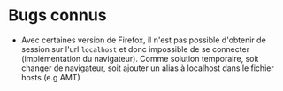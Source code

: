 # Bugs connus
- Avec certaines version de Firefox, il n'est pas possible d'obtenir de session sur l'url `localhost` et donc impossible de se connecter (implémentation du navigateur). Comme solution temporaire, soit changer de navigateur, soit ajouter un alias à localhost dans le fichier hosts (e.g AMT)